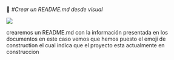 :construction: <em> #Crear un README.md desde visual </em>

<p align="left">
    <img src="https://img.shields.io/badge/STATUS-EN%20DESAROLLO-green">
    </p>

crearemos un README.md con la información presentada en los documentos en este caso vemos que hemos puesto el emoji de construction el cual indica que el proyecto esta actualmente en construccion 

